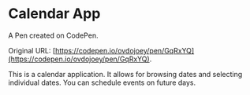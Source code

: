 # Calendar App

A Pen created on CodePen.

Original URL: [https://codepen.io/ovdojoey/pen/GqRxYQ](https://codepen.io/ovdojoey/pen/GqRxYQ).

This is a calendar application.  It allows for browsing dates and selecting individual dates.   You can schedule events on future days.